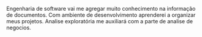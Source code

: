 Engenharia de software vai me agregar muito conhecimento na informação de documentos. Com ambiente de desenvolvimento aprenderei a organizar meus projetos. Analise exploratória me auxiliará com a parte de analise de negocios.  
